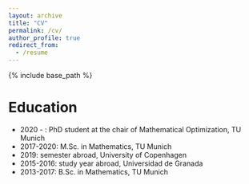 ```yaml
---
layout: archive
title: "CV"
permalink: /cv/
author_profile: true
redirect_from:
  - /resume
---
```


{% include base_path %}


Education
===============
* 2020 - : PhD student at the chair of Mathematical Optimization, TU Munich
* 2017-2020: M.Sc. in Mathematics, TU Munich
* 2019: semester abroad, University of Copenhagen
* 2015-2016: study year abroad, Universidad de Granada
* 2013-2017: B.Sc. in Mathematics, TU Munich


